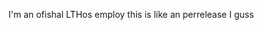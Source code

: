 
                                                          
                                                          
                                                          
I'm an ofishal LTHos employ this is like an perrelease I guss
